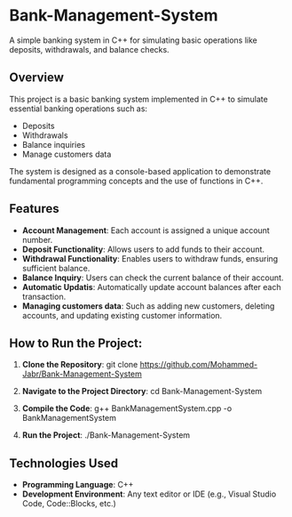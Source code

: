 # Bank-Management-System
A simple banking system in C++ for simulating basic operations like deposits, withdrawals, and balance checks.

## Overview
This project is a basic banking system implemented in C++ to simulate essential banking operations such as:
- Deposits
- Withdrawals
- Balance inquiries
- Manage customers data


The system is designed as a console-based application to demonstrate fundamental programming concepts and the use of functions in C++.


## Features
- **Account Management**: Each account is assigned a unique account number.
- **Deposit Functionality**: Allows users to add funds to their account.
- **Withdrawal Functionality**: Enables users to withdraw funds, ensuring sufficient balance.
- **Balance Inquiry**: Users can check the current balance of their account.
- **Automatic Updatis**: Automatically update account balances after each transaction.
- **Managing customers data**: Such as adding new customers, deleting accounts, and updating existing customer information.

  

## How to Run the Project:

1. **Clone the Repository**:
   git clone https://github.com/Mohammed-Jabr/Bank-Management-System
  
2. **Navigate to the Project Directory**:
  cd Bank-Management-System
   
3. **Compile the Code**:
  g++ BankManagementSystem.cpp -o BankManagementSystem

4. **Run the Project**:
   ./Bank-Management-System



## Technologies Used
- **Programming Language**: C++
- **Development Environment**: Any text editor or IDE (e.g., Visual Studio Code, Code::Blocks, etc.)
